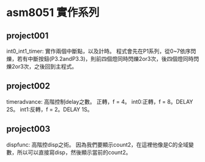 # asm8051 實作系列

## project001
int0_int1_timer: 實作兩個中斷點，以及計時。
程式會先在P1系列，從0~7依序閃爍，若有中斷按鈕(P3.2andP3.3)，則前四個燈同時閃爍2or3次，後四個燈同時閃爍2or3次，之後回到主程式。

## project002
timeradvance: 高階控制delay之數。
正轉，f = 4。
int0:正轉，f = 8。DELAY 2S。
int1:反轉，f = 2。DELAY 1S。

## project003
dispfunc: 高階控disp之術。
因為我們要顯示count2，在這裡他像是C的全域變數，所以可以直接寫disp，然後顯示當前的count2。
